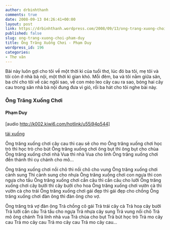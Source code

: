 ```yaml
---
author: drbinhthanh
comments: true
date: 2008-09-13 04:26:41+00:00
layout: post
link: https://drbinhthanh.wordpress.com/2008/09/13/ong-trang-xuong-choi-pham-duy/
published: false
slug: ong-trang-xuong-choi-pham-duy
title: Ông Trăng Xuống Chơi - Phạm Duy
wordpress_id: 196
categories:
- Thơ văn
---
```


Bài này luôn gợi cho tôi về một thời kì của tuổi thơ, lúc đó ba tôi, mẹ tôi và tôi còn ở nhà bà nội, một thời kì gian khó. Mỗi đêm, ba và tôi nằm giữa sân, ba chỉ cho tôi về các ngôi sao, về con mèo leo cây cau ra sao, bóng hai cây cau trong sân nhà bà nội đung đưa vì gió, rồi ba hát cho tôi nghe bài này.


### Ông Trăng Xuống Chơi




#### Phạm Duy


[audio http://k002.kiwi6.com/hotlink/u55j94p544]

[tải xuống](http://cid-f813e62a87e860b1.skydrive.live.com/self.aspx/Public/OngTrang%20XuongChoiThaiHien.wma)

Ông trăng xuống chơi cây cau thì cau sẽ cho mo
Ông trăng xuống chơi học trò thì học trò cho bút
Ông trăng xuống chơi ông bụt thì ông bụt cho chùa
Ông trăng xuống chơi nhà Vua thì nhà Vua cho lính
Ông trăng xuống chơi đền thánh thì cụ chánh cho mõ...

Ông trăng xuống chơi nồi chõ thì nồi chõ cho vung
Ông trăng xuống chơi cành sung
Thì cành sung cho nhựa
Ông trăng xuống chơi con ngựa thì con ngựa cho tầu
Ông trăng xuống chơi cần câu thì cần câu cho lưỡi
Ông trăng xuống chơi cây bưởi thì cây bưởi cho hoa
Ông trăng xuống chơi vườn cà thì vườn cà cho trái
Ông trăng xuống chơi gái đẹp thì gái đẹp cho chồng
Ông trăng xuống chơi đàn ông thì đàn ông cho vợ.

Ông trăng trả vợ đàn ông
Trả chồng cô gái
Trả trái cây cà
Trả hoa cây bưởi
Trả lưỡi cần câu
Trả tầu cho ngựa
Trả nhựa cây sung
Trả vung nồi chõ
Trả mõ ông chánh
Trả lính nhà vua
Trả chùa cho bụt
Trả bút học trò
Trả mo cây cau
Trả mo cây cau
Trả mo cây cau
Trả mo cây cau...
